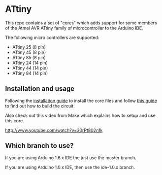 ATtiny
=======

This repo contains a set of "cores" which adds support for some members of the Atmel AVR ATtiny family of microcontroller to the Arduino IDE.

The following micro controllers are supported:

- ATtiny 25 (8 pin)
- ATtiny 45 (8 pin)
- ATtiny 85 (8 pin)
- ATtiny 24 (14 pin)
- ATtiny 44 (14 pin)
- ATtiny 84 (14 pin)

Installation and usage
----------------------

Following the [installation guide](http://highlowtech.org/?p=1695) to install the core files and follow [this guide](http://highlowtech.org/?p=1706) to find out how to build the circuit.

Also check out this video from Make which explains how to setup and use this core.

http://www.youtube.com/watch?v=30rPt802n1k

Which branch to use?
--------------------

If you are using Arduino 1.6.x IDE the just use the master branch.

If you are using Arduino 1.0.x IDE, then use the ide-1.0.x branch.
